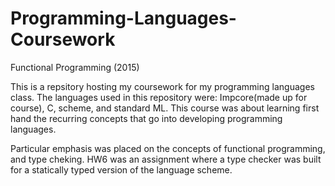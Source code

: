 # Programming-Languages-Coursework
Functional Programming (2015)

This is a repsitory hosting my coursework for my programming languages class. The languages used in this repository were:
Impcore(made up for course), C, scheme, and standard ML. This course was about learning first hand the recurring concepts 
that go into developing programming languages.

Particular emphasis was placed on the concepts of functional programming, and type cheking. HW6 was an assignment where a type
checker was built for a statically typed version of the language scheme.
